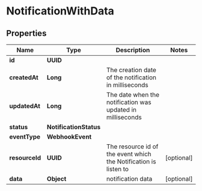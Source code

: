 

# NotificationWithData


## Properties

| Name | Type | Description | Notes |
|------------ | ------------- | ------------- | -------------|
|**id** | **UUID** |  |  |
|**createdAt** | **Long** | The creation date of the notification in milliseconds |  |
|**updatedAt** | **Long** | The date when the notification was updated in milliseconds |  |
|**status** | **NotificationStatus** |  |  |
|**eventType** | **WebhookEvent** |  |  |
|**resourceId** | **UUID** | The resource id of the event which the Notification is listen to |  [optional] |
|**data** | **Object** | notification data |  [optional] |



